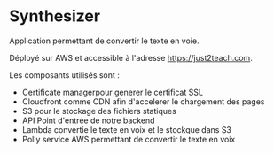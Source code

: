 # Synthesizer

Application permettant de convertir le texte en voie.

Déployé sur AWS et accessible à l'adresse https://just2teach.com.

Les composants utilisés sont :
 - Certificate managerpour generer le certificat SSL
 - Cloudfront comme CDN afin d'accelerer le chargement des pages
 - S3 pour le stockage des fichiers statiques
 - API Point d'entrée de notre backend
 - Lambda convertie le texte en voix et le stockque dans S3
 - Polly service AWS permettant de convertir le texte en voix
